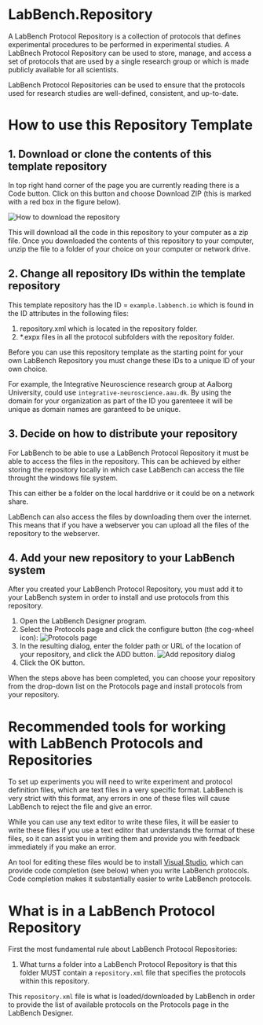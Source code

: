 # LabBench.Repository

A LabBench Protocol Repository is a collection of protocols that defines experimental procedures to be performed in experimental studies. A LabBnech Protocol Repository can be used to store, manage, and access a set of protocols that are used by a single research group or which is made publicly available for all scientists. 

LabBench Protocol Repositories can be used to ensure that the protocols used for research studies are well-defined, consistent, and up-to-date.

# How to use this Repository Template

## 1. Download or clone the contents of this template repository

In top right hand corner of the page you are currently reading there is a Code button. Click on this button and choose Download ZIP (this is marked with a red box in the figure below).

![How to download the repository](DownloadZIP.png)

This will download all the code in this repository to your computer as a zip file. Once you downloaded the contents of this repository to your computer, unzip the file to a folder of your choice on your computer or network drive.

## 2. Change all repository IDs within the template repository

This template repository has the ID = ```example.labbench.io``` which is found in the ID attributes in the following files:

1. repository.xml which is located in the repository folder.
2. *.expx files in all the protocol subfolders with the repository folder.

Before you can use this repository template as the starting point for your own LabBench Repository you must change these IDs to a unique ID of your own choice.

For example, the Integrative Neuroscience research group at Aalborg University, could use ```integrative-neuroscience.aau.dk```. By using the domain for your organization as part of the ID you garenteee it will be unique as domain names are garanteed to be unique.

## 3. Decide on how to distribute your repository

For LabBench to be able to use a LabBench Protocol Repository it must be able to access the files in the repository. This can be achieved by either storing the repository locally in which case LabBench can access the file throught the windows file system. 

This can either be a folder on the local harddrive or it could be on a network share. 

LabBench can also access the files by downloading them over the internet. This means that if you have a webserver you can upload all the files of the repository to the webserver.

## 4. Add your new repository to your LabBench system

After you created your LabBench Protocol Repository, you must add it to your LabBench system in order to install and use protocols from this repository.

1. Open the LabBench Designer program.
2. Select the Protocols page and click the configure button (the cog-wheel icon):
![Protocols page](AddRepository.png)
3. In the resulting dialog, enter the folder path or URL of the location of your repository, and click the ADD button. 
![Add repository dialog](AddRepositoryDialog.png)
4. Click the OK button.

When the steps above has been completed, you can choose your repository from the drop-down list on the Protocols page and install protocols from your repository.

# Recommended tools for working with LabBench Protocols and Repositories

To set up experiments you will need to write experiment and protocol definition files, which are text files in a very specific format. LabBench is very strict with this format, any errors in one of these files will cause LabBench to reject the file and give an error.

While you can use any text editor to write these files, it will be easier to write these files if you use a text editor that understands the format of these files, so it can assist you in writing them and provide you with feedback immediately if you make an error.

An tool for editing these files would be to install [Visual Studio](https://visualstudio.microsoft.com/vs/ "Code faster. Work smarter. Create the future with the best-in-class IDE."), which can provide code completion (see below) when you write LabBench protocols. Code completion makes it substantially easier to write LabBench protocols.

# What is in a LabBench Protocol Repository

First the most fundamental rule about LabBench Protocol Repositories:

1. What turns a folder into a LabBench Protocol Repository is that this folder MUST contain a `repository.xml` file that specifies the protocols within this repository.

This `repository.xml` file is what is loaded/downloaded by LabBench in order to provide the list of available protocols on the Protocols page in the LabBench Designer.
